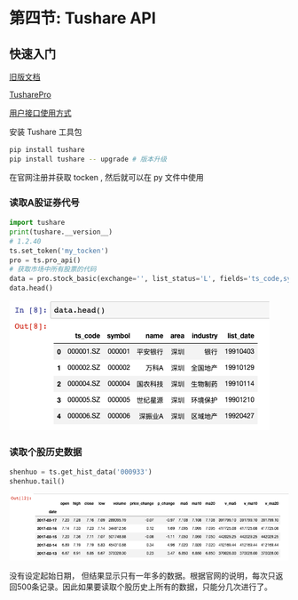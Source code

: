# 第四节: Tushare API

## 快速入门

[旧版文档](http://tushare.org/)

[TusharePro](https://tushare.pro)   

 [用户接口使用方式](https://tushare.pro/document/1?doc_id=40)

安装 Tushare 工具包

```sh
pip install tushare
pip install tushare -- upgrade # 版本升级
```

在官网注册并获取 tocken , 然后就可以在 py 文件中使用

### 读取A股证券代号

```python
import tushare
print(tushare.__version__)
# 1.2.40
ts.set_token('my_tocken')
pro = ts.pro_api()
# 获取市场中所有股票的代码
data = pro.stock_basic(exchange='', list_status='L', fields='ts_code,symbol,name,area,industry,list_date') 
data.head()
```

![](https://github.com/maiernte/img/raw/master/python_finance/A股证券代号.png)

### 读取个股历史数据

```python
shenhuo = ts.get_hist_data('000933')
shenhuo.tail()
```

![](https://github.com/maiernte/img/raw/master/python_finance/000933_history.png)

没有设定起始日期， 但结果显示只有一年多的数据。根据官网的说明，每次只返回500条记录。因此如果要读取个股历史上所有的数据，只能分几次进行了。